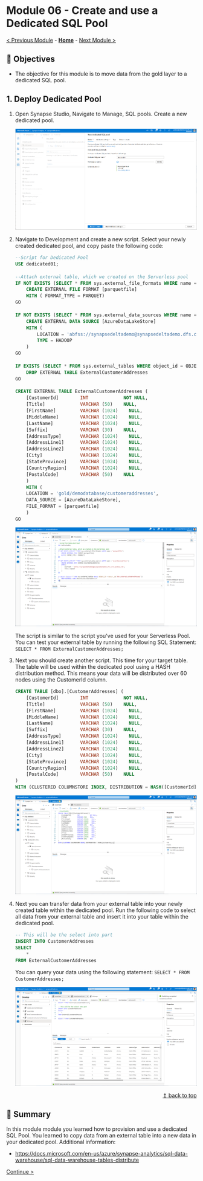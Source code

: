 # Module 06 - Create and use a Dedicated SQL Pool

[< Previous Module](../module05/module05.md) - **[Home](../README.md)** - [Next Module >](../module07/module07.md)

## :dart: Objectives

* The objective for this module is to move data from the gold layer to a dedicated SQL pool.

## 1. Deploy Dedicated Pool

1. Open Synapse Studio, Navigate to Manage, SQL pools. Create a new dedicated pool.

    ![Validate external table](../module06/screen01.png)

2. Navigate to Development and create a new script. Select your newly created dedicated pool, and copy paste the following code:

    ```sql
    --Script for Dedicated Pool
    USE dedicated01;

    --Attach external table, which we created on the Serverless pool
    IF NOT EXISTS (SELECT * FROM sys.external_file_formats WHERE name = 'parquetfile') 
        CREATE EXTERNAL FILE FORMAT [parquetfile] 
        WITH ( FORMAT_TYPE = PARQUET)
    GO

    IF NOT EXISTS (SELECT * FROM sys.external_data_sources WHERE name = 'AzureDataLakeStore') 
        CREATE EXTERNAL DATA SOURCE [AzureDataLakeStore] 
        WITH (
            LOCATION = 'abfss://synapsedeltademo@synapsedeltademo.dfs.core.windows.net', 
            TYPE = HADOOP 
        )
    GO

    IF EXISTS (SELECT * FROM sys.external_tables WHERE object_id = OBJECT_ID('dbo.ExternalCustomerAddresses'))
        DROP EXTERNAL TABLE ExternalCustomerAddresses
    GO

    CREATE EXTERNAL TABLE ExternalCustomerAddresses (
        [CustomerId]        INT             NOT NULL,
        [Title]             VARCHAR (50)    NULL,
        [FirstName]         VARCHAR (1024)    NULL,
        [MiddleName]        VARCHAR (1024)    NULL,
        [LastName]          VARCHAR (1024)    NULL,
        [Suffix]            VARCHAR (30)    NULL,
        [AddressType]       VARCHAR (1024)    NULL,
        [AddressLine1]      VARCHAR (1024)    NULL,
        [AddressLine2]      VARCHAR (1024)    NULL,
        [City]              VARCHAR (1024)    NULL,
        [StateProvince]     VARCHAR (1024)    NULL,
        [CountryRegion]     VARCHAR (1024)    NULL,
        [PostalCode]        VARCHAR (50)    NULL
        )
        WITH (
        LOCATION = 'gold/demodatabase/customeraddresses',
        DATA_SOURCE = [AzureDataLakeStore],
        FILE_FORMAT = [parquetfile]
        )
    GO
    ```

    ![Validate external table](../module06/screen02.png)

    The script is similar to the script you've used for your Serverless Pool. You can test your external table by running the following SQL Statement: `SELECT * FROM ExternalCustomerAddresses;`

3. Next you should create another script. This time for your target table. The table will be used within the dedicated pool using a HASH distribution method. This means your data will be distributed over 60 nodes using the CustomerId column.

    ```sql
    CREATE TABLE [dbo].[CustomerAddresses] (
        [CustomerId]        INT             NOT NULL,
        [Title]             VARCHAR (50)    NULL,
        [FirstName]         VARCHAR (1024)    NULL,
        [MiddleName]        VARCHAR (1024)    NULL,
        [LastName]          VARCHAR (1024)    NULL,
        [Suffix]            VARCHAR (30)    NULL,
        [AddressType]       VARCHAR (1024)    NULL,
        [AddressLine1]      VARCHAR (1024)    NULL,
        [AddressLine2]      VARCHAR (1024)    NULL,
        [City]              VARCHAR (1024)    NULL,
        [StateProvince]     VARCHAR (1024)    NULL,
        [CountryRegion]     VARCHAR (1024)    NULL,
        [PostalCode]        VARCHAR (50)    NULL
    )
    WITH (CLUSTERED COLUMNSTORE INDEX, DISTRIBUTION = HASH([CustomerId]));
    ```

    ![Validate external table](../module06/screen03.png)

4. Next you can transfer data from your external table into your newly created table within the dedicated pool. Run the following code to select all data from your external table and insert it into your table within the dedicated pool.

    ```sql
    -- This will be the select into part
    INSERT INTO CustomerAddresses
    SELECT
        *
    FROM ExternalCustomerAddresses
    ```

    You can query your data using the following statement: `SELECT * FROM CustomerAddresses;`

    ![Validate external table](../module06/screen04.png)

<div align="right"><a href="#module-06---dedicated-pool">↥ back to top</a></div>


## :tada: Summary

In this module module you learned how to provision and use a dedicated SQL Pool. You learned to copy data from an external table into a new data in your dedicated pool. Additional information:

- https://docs.microsoft.com/en-us/azure/synapse-analytics/sql-data-warehouse/sql-data-warehouse-tables-distribute

[Continue >](../module07/module07.md)